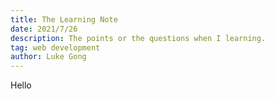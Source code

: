 ```yaml
---
title: The Learning Note 
date: 2021/7/26
description: The points or the questions when I learning.
tag: web development
author: Luke Gong
---
```


Hello
